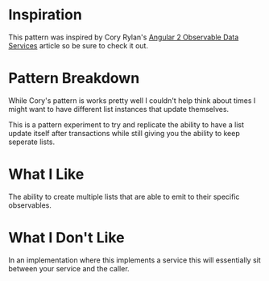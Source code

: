 # Inspiration
This pattern was inspired by Cory Rylan's [Angular 2 Observable Data Services](https://coryrylan.com/blog/angular-2-observable-data-services)
article so be sure to check it out.

# Pattern Breakdown
While Cory's pattern is works pretty well I couldn't help think about times
I might want to have different list instances that update themselves.  

This is a pattern experiment to try and replicate the ability to have a list
update itself after transactions while still giving you the ability to keep
seperate lists.

# What I Like
The ability to create multiple lists that are able to emit to their specific
observables.

# What I Don't Like
In an implementation where this implements a service this will essentially 
sit between your service and the caller.